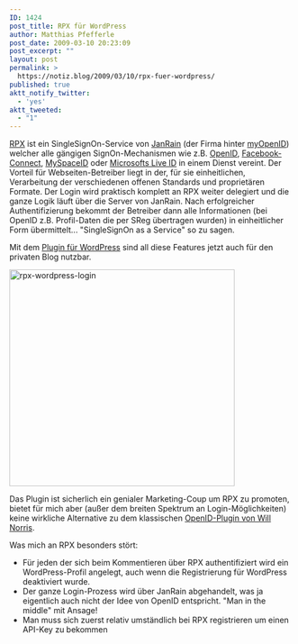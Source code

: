 ```yaml
---
ID: 1424
post_title: RPX für WordPress
author: Matthias Pfefferle
post_date: 2009-03-10 20:23:09
post_excerpt: ""
layout: post
permalink: >
  https://notiz.blog/2009/03/10/rpx-fuer-wordpress/
published: true
aktt_notify_twitter:
  - 'yes'
aktt_tweeted:
  - "1"
---
```

<a href="http://rpxnow.com/">RPX</a> ist ein SingleSignOn-Service von <a href="http://www.janrain.com">JanRain</a> (der Firma hinter <a href="http://myopenid.com">myOpenID</a>) welcher alle gängigen SignOn-Mechanismen wie z.B. <a href="http://notiz.blog/tag/openid">OpenID</a>, <a href="http://notiz.blog/2008/12/11/openid-vs-facebook-connect/">Facebook-Connect</a>, <a href="http://notiz.blog/2008/08/15/dataavailability-doch-offener-als-gedacht/">MySpaceID</a> oder <a href="http://notiz.blog/2008/10/27/windows-live-id-wird-openid-provider/">Microsofts Live ID</a> in einem Dienst vereint. Der Vorteil für Webseiten-Betreiber liegt in der, für sie einheitlichen, Verarbeitung der verschiedenen offenen Standards und proprietären Formate. Der Login wird praktisch komplett an RPX weiter delegiert und die ganze Logik läuft über die Server von JanRain. Nach erfolgreicher Authentifizierung bekommt der Betreiber dann alle Informationen (bei OpenID z.B. Profil-Daten die per SReg übertragen wurden) in einheitlicher Form übermittelt...  "SingleSignOn as a Service" so zu sagen.

Mit dem <a href="http://wordpress.org/extend/plugins/rpx/">Plugin für WordPress</a> sind all diese Features jetzt auch für den privaten Blog nutzbar.

<img src="http://notiz.blog/wp-content/uploads/2009/03/rpx-wordpress-login.png" alt="rpx-wordpress-login" title="rpx-wordpress-login" width="400" height="385" class="aligncenter size-full wp-image-1425" />

Das Plugin ist sicherlich ein genialer Marketing-Coup um RPX zu promoten, bietet für mich aber (außer dem breiten Spektrum an Login-Möglichkeiten) keine wirkliche Alternative zu dem klassischen <a href="http://wordpress.org/extend/plugins/openid/">OpenID-Plugin von Will Norris</a>.

Was mich an RPX besonders stört:
<ul><li>Für jeden der sich beim Kommentieren über RPX authentifiziert wird ein WordPress-Profil angelegt, auch wenn die Registrierung für WordPress deaktiviert wurde.</li>
<li>Der ganze Login-Prozess wird über JanRain abgehandelt, was ja eigentlich auch nicht der Idee von OpenID entspricht. "Man in the middle" mit Ansage!</li>
<li>Man muss sich zuerst relativ umständlich bei RPX registrieren um einen API-Key zu bekommen</li></ul>